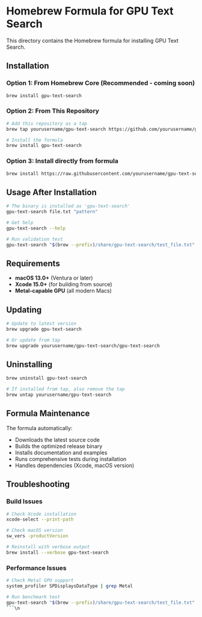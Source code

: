 # Homebrew Formula for GPU Text Search

This directory contains the Homebrew formula for installing GPU Text Search.

## Installation

### Option 1: From Homebrew Core (Recommended - coming soon)
```bash
brew install gpu-text-search
```

### Option 2: From This Repository
```bash
# Add this repository as a tap
brew tap yourusername/gpu-text-search https://github.com/yourusername/gpu-text-search

# Install the formula
brew install gpu-text-search
```

### Option 3: Install directly from formula
```bash
brew install https://raw.githubusercontent.com/yourusername/gpu-text-search/main/homebrew/gpu-text-search.rb
```

## Usage After Installation

```bash
# The binary is installed as 'gpu-text-search'
gpu-text-search file.txt "pattern"

# Get help
gpu-text-search --help

# Run validation test
gpu-text-search "$(brew --prefix)/share/gpu-text-search/test_file.txt" "Hello" --verbose
```

## Requirements

- **macOS 13.0+** (Ventura or later)
- **Xcode 15.0+** (for building from source)
- **Metal-capable GPU** (all modern Macs)

## Updating

```bash
# Update to latest version
brew upgrade gpu-text-search

# Or update from tap
brew upgrade yourusername/gpu-text-search/gpu-text-search
```

## Uninstalling

```bash
brew uninstall gpu-text-search

# If installed from tap, also remove the tap
brew untap yourusername/gpu-text-search
```

## Formula Maintenance

The formula automatically:
- Downloads the latest source code
- Builds the optimized release binary
- Installs documentation and examples
- Runs comprehensive tests during installation
- Handles dependencies (Xcode, macOS version)

## Troubleshooting

### Build Issues
```bash
# Check Xcode installation
xcode-select --print-path

# Check macOS version
sw_vers -productVersion

# Reinstall with verbose output
brew install --verbose gpu-text-search
```

### Performance Issues
```bash
# Check Metal GPU support
system_profiler SPDisplaysDataType | grep Metal

# Run benchmark test
gpu-text-search "$(brew --prefix)/share/gpu-text-search/test_file.txt" "test" --benchmark --iterations 10
```\n
